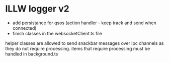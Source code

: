 # ILLW logger v2

- add persistance for qsos (action handler - keep track and send when connected)
- finish classes in the websocketClient.ts file

helper classes are allowed to send snackbar messages over ipc channels as they do not require processing. items that require processing must be handled in background.ts